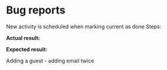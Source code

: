 # Bug reports

New activity is scheduled when marking current as done
Steps: 


 **Actual result:**

 **Expected result:**

Adding a guest - adding email twice


